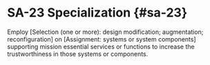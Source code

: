 # SA-23 Specialization {#sa-23}

Employ [Selection (one or more): design modification; augmentation; reconfiguration] on [Assignment: systems or system components] supporting mission essential services or functions to increase the trustworthiness in those systems or components.

